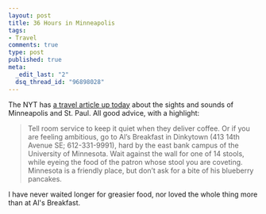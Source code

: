 ```yaml
--- 
layout: post
title: 36 Hours in Minneapolis
tags: 
- Travel
comments: true
type: post
published: true
meta: 
  _edit_last: "2"
  dsq_thread_id: "96898028"
---
```

The NYT has <a href="http://travel.nytimes.com/2008/08/17/travel/17hours.html">a travel article up today</a> about the sights and sounds of Minneapolis and St. Paul. All good advice, with a highlight:
<blockquote>Tell room service to keep it quiet when they deliver coffee. Or if you are feeling ambitious, go to Al’s Breakfast in Dinkytown (413 14th Avenue SE; 612-331-9991), hard by the east bank campus of the University of Minnesota. Wait against the wall for one of 14 stools, while eyeing the food of the patron whose stool you are coveting. Minnesota is a friendly place, but don’t ask for a bite of his blueberry pancakes.</blockquote>
I have never waited longer for greasier food, nor loved the whole thing more than at Al's Breakfast.
